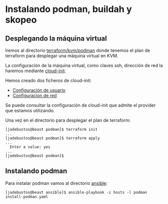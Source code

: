 # Instalando podman, buildah y skopeo

## Desplegando la máquina virtual

Iremos al directorio [terraform/kvm/podman](../terraform/kvm/podman) donde tenemos el plan de terraform para desplegar una máquina virtual en KVM.

La configuración de la máquina virtual, como claves ssh, dirección de red la haremos mediante [cloud-init](../doc-apoyo/cloud-init.md).

Hemos creado dos ficheros de cloud-init:

+ [Configuración de usuario](../terraform/kvm/podman/user_config.cfg)
+ [Configuracion de red](../terraform/kvm/podman/network_config.cfg)

Se puede consultar la configuración de cloud-init que admite el provider que estamos utilizando.

Una vez en el directorio para desplegar el plan de terraform:

```console
[jadebustos@beast podman]$ terraform init
...
[jadebustos@beast podman]$ terraform apply
...
  Enter a value: yes
...
[jadebustos@beast podman]$
```

## Instalando podman

Para instalar podman vamos al directorio [ansible](../ansible):

```console
[jadebustos@beast ansible]$ ansible-playbook -i hosts -l podman install-podman.yaml 
```

